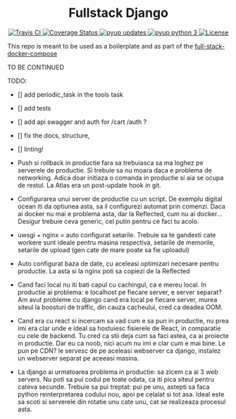 <h1 align="center">Fullstack Django</h1>

<div align="center">
  <a href="https://travis-ci.org/mariancraciun1983/full-stack-docker-django">
    <img src="https://secure.travis-ci.org/mariancraciun1983/full-stack-docker-django.svg?branch=master" alt="Travis CI" />
  </a>
  <a href="https://coveralls.io/r/mariancraciun1983/full-stack-docker-django">
    <img src="https://img.shields.io/coveralls/mariancraciun1983/full-stack-docker-django?branch=master&style=flat" alt="Coverage Status" />
  </a>
  <a href="https://pyup.io/account/repos/github/mariancraciun1983/full-stack-docker-django/">
    <img src="https://pyup.io/repos/github/mariancraciun1983/full-stack-docker-django/shield.svg" alt="pyup updates" />
  </a>
  <a href="https://pyup.io/account/repos/github/mariancraciun1983/full-stack-docker-django/">
    <img src="https://pyup.io/repos/github/mariancraciun1983/full-stack-docker-django/python-3-shield.svg" alt="pyup python 3" />
  </a>

  <a href="https://opensource.org/licenses/MIT">
    <img src="https://img.shields.io/badge/License-MIT-blue.svg" alt="License" />
  </a>
</div>

This repo is meant to be used as a boilerplate and as part of the [full-stack-docker-compose](https://github.com/mariancraciun1983/full-stack-docker-compose)

TO BE CONTINUED

TODO:
 - [] add periodic_task in the tools task
 - [] add tests
 - [] add api swagger and auth for /cart /auth ?
 - [] fix the docs, structure, 
 - [] linting!


- Push si rollback in productie fara sa trebuiasca sa ma loghez pe serverele de productie. Si trebuie sa nu moara daca e problema de networking. Adica doar initiaza o comanda in productie si aia se ocupa de restul. La Atlas era un post-update hook in git.
- Configurarea unui server de productie cu un script. De exemplu digital ocean iti da optiunea asta, sa il configurezi automat prin comenzi. Daca ai docker nu mai e problema asta, dar la Reflected, cum nu ai docker... Desigur trebuie ceva generic, cel putin pentru ce faci tu acolo.
- uwsgi + nginx = auto configurat setarile. Trebuie sa te gandesti cate workere sunt ideale pentru masina respectiva, setarile de memorile, setarile de upload (gen cate de mare poate sa fie uploadul)
- Auto configurat baza de date, cu aceleasi optimizari necesare pentru productie. La asta si la nginx poti sa copiezi de la Reflected
- Cand faci local nu iti bati capul cu cachingul, ca e mereu local. In productie ai problema: e localhost pe fiecare server, e server separat? Am avut probleme cu django cand era local pe fiecare server, murea siteul la boosturi de traffic, din cauza cacheului, cred ca deadea OOM.
- Cand era cu react si incercam sa vad cum e sa pun in productie, nu prea imi era clar unde e ideal sa hostuiesc fisierele de React, in comparatie cu cele de backend. Tu cred ca stii deja cum  sa faci astea, ca ai proiecte in productie. Dar eu ca noob, nici acum nu imi e clar cum e mai bine. Le pun pe CDN? le servesc de pe aceleasi webserver ca django, instalez un webserver separat pe aceeasi masina.
- La django ai urmatoarea problema in productie: sa zicem ca ai 3 web servers. Nu poti sa pui codul pe toate odata, ca iti pica siteul pentru cateva secunde. Trebuie sa pui treptat: pui pe unu, astepti sa faca python reinterpretarea codului nou, apoi pe celalat si tot asa. Ideal este sa scoti si serverele din rotatie unu cate unu, cat se realizeaza procesul asta.